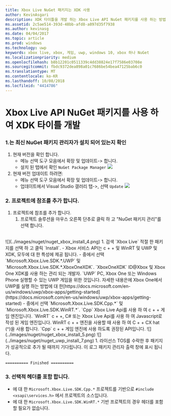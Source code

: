 ```yaml
---
title: Xbox Live NuGet 패키지는 XDK 사용
author: KevinAsgari
description: XDK 타이틀을 개발 하는 Xbox Live API NuGet 패키지를 사용 하는 방법을 알아봅니다.
ms.assetid: 2c5ae514-393d-48bb-afd8-a897d35f7938
ms.author: kevinasg
ms.date: 04/04/2017
ms.topic: article
ms.prod: windows
ms.technology: uwp
keywords: xbox live, xbox, 게임, uwp, windows 10, xbox 하나 NuGet
ms.localizationpriority: medium
ms.openlocfilehash: b8b12201c0511339c4dd38824e17f7586e03708e
ms.sourcegitcommit: fbdc9372dea898a01c7686be54bea47125bab6c0
ms.translationtype: MT
ms.contentlocale: ko-KR
ms.lasthandoff: 10/08/2018
ms.locfileid: "4414786"
---
```

# <a name="use-the-xbox-live-api-nuget-package-to-develop-xdk-titles"></a>Xbox Live API NuGet 패키지를 사용 하 여 XDK 타이틀 개발

### <a name="1--ensure-you-have-the-latest-nuget-package-manager-installed"></a>1.는 최신 NuGet 패키지 관리자가 설치 되어 있는지 확인
1.  현재 버전을 확인 합니다.
    - 메뉴 선택 도구 모음에서 확장 및 업데이트-> 합니다.
    - 설치 된 탭에서 확인 `NuGet Package Manager`
![](../images/nuget/nuget_uwp_install_1.png)
2.  현재 버전 업데이트 하려면:
    - 메뉴 선택 도구 모음에서 확장 및 업데이트-> 합니다.
    - 업데이트에서 Visual Studio 갤러리 탭->, 선택 `Update`
![](../images/nuget/nuget_uwp_install_2.png)

### <a name="2--add-reference-to-the-project"></a>2. 프로젝트에 참조를 추가 합니다.
1.  프로젝트에 참조를 추가 합니다.
    1.  프로젝트 솔루션을 마우스 오른쪽 단추로 클릭 하 고 "NuGet 패키지 관리"를 선택 합니다.
<br/>
![](../images/nuget/nuget_xbox_install_4.png)
1.  검색 `Xbox Live` 적절 한 패키지를 선택 하 고 클릭 `Install`.
  - Xbox 서비스 API는 c + + 및 WinRT 및 UWP 및 XDK, 모두에 대 한 특성에 제공 됩니다.  
  - 중에서 선택 `Microsoft.Xbox.Live.SDK.*.UWP` 및 `Microsoft.Xbox.Live.SDK.*.XboxOneXDK`.  `XboxOneXDK` ID@Xbox 및 Xbox One XDK를 사용 하는 관리 되는 개발자.  `UWP` PC, Xbox One 또는 Windows Phone 실행할 수 있는 UWP 게임을 위한 것입니다.  자세한 내용은에 Xbox One에서 UWP를 실행 하는 방법에 대 한[https://docs.microsoft.com/en-us/windows/uwp/xbox-apps/getting-started](https://docs.microsoft.com/en-us/windows/uwp/xbox-apps/getting-started)
  - 중에서 선택 `Microsoft.Xbox.Live.SDK.Cpp.*` 및 `Microsoft.Xbox.Live.SDK.WinRT.*`. `Cpp` Xbox Live Api를 사용 하 여 c + + 게임 엔진입니다.  `WinRT` c + +, C# 또는 Xbox Live Api를 사용 하 여 Javascript로 작성 된 게임 엔진입니다.  WinRT c + + 엔진을 사용할 때 사용 하 여 C + + CX hat (^)을 사용 합니다.  `Cpp` c + + 게임 엔진에 사용 하도록 권장된 API입니다.    
![](../images/nuget/nuget_xbox_install_5.png)
![](../images/nuget/nuget_uwp_install_7.png)
1. 라이선스 TOS를 수락한 후 패키지가 성공적으로 추가 될 때까지 기다립니다.  이 로그 패키지 관리자 출력 창에 표시 됩니다.

```
========== Finished ==========
```

### <a name="3--optionally-include-header"></a>3. 선택적 헤더를 포함 합니다.
* 에 대 한 `Microsoft.Xbox.Live.SDK.Cpp.*` 프로젝트를 기반으로 `#include <xsapi\services.h>` 에서 프로젝트의 소스입니다.
* 에 대 한 `Microsoft.Xbox.Live.SDK.WinRT.*` 기반 프로젝트의 경우 헤더를 포함할 필요가 없습니다.   
